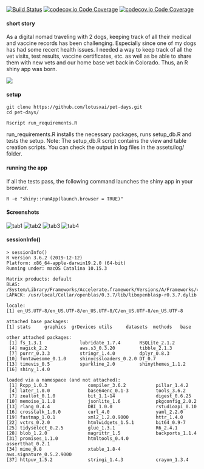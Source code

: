 [![Build Status](https://travis-ci.org/NadiaAntony/pet-days.svg?branch=master)](https://travis-ci.org/NadiaAntony/pet-days)
[![codecov.io Code Coverage](https://img.shields.io/codecov/c/github/)](https://codecov.io/github/)
[![codecov.io Code Coverage](https://img.shields.io/codecov/c/github/)](https://codecov.io/github/)

#### short story
As a digital nomad traveling with 2 dogs, keeping track of all their medical and vaccine records has been challenging. Especially since one of my dogs has had some recent health issues. I needed a way to keep track of all the vet visits, test results, vaccine certificates, etc. as well as be able to share them with new vets and our home base vet back in Colorado. Thus, an R shiny app was born.

![](assets/pet-records.gif)

#### setup

```
git clone https://github.com/lotusxai/pet-days.git
cd pet-days/

Rscript run_requirements.R

```
run_requirements.R installs the necessary packages, runs setup_db.R and tests the setup.
Note: The setup_db.R script contains the view and table creation scripts.
You can check the output in log files in the assets/log/ folder.

#### running the app

If all the tests pass, the following command launches the shiny app in your browser.

```
R -e "shiny::runApp(launch.browser = TRUE)"
```

#### Screenshots

![tab1](assets/screenshots/tab1.png "Tab 1")
![tab2](assets/screenshots/tab2.png "Tab 2")
![tab3](assets/screenshots/tab3.png "Tab 3")
![tab4](assets/screenshots/tab4.png "Tab 4")

#### sessionInfo()

```
> sessionInfo()
R version 3.6.2 (2019-12-12)
Platform: x86_64-apple-darwin19.2.0 (64-bit)
Running under: macOS Catalina 10.15.3

Matrix products: default
BLAS:   /System/Library/Frameworks/Accelerate.framework/Versions/A/Frameworks/vecLib.framework/Versions/A/libBLAS.dylib
LAPACK: /usr/local/Cellar/openblas/0.3.7/lib/libopenblasp-r0.3.7.dylib

locale:
[1] en_US.UTF-8/en_US.UTF-8/en_US.UTF-8/C/en_US.UTF-8/en_US.UTF-8

attached base packages:
[1] stats     graphics  grDevices utils     datasets  methods   base

other attached packages:
 [1] fs_1.3.1              lubridate_1.7.4       RSQLite_2.1.2
 [4] magick_2.2            aws.s3_0.3.20         tibble_2.1.3
 [7] purrr_0.3.3           stringr_1.4.0         dplyr_0.8.3
[10] fontawesome_0.1.0     shinycssloaders_0.2.0 DT_0.7
[13] timevis_0.5           sparkline_2.0         shinythemes_1.1.2
[16] shiny_1.4.0

loaded via a namespace (and not attached):
 [1] Rcpp_1.0.3               compiler_3.6.2           pillar_1.4.2
 [4] later_1.0.0              base64enc_0.1-3          tools_3.6.2
 [7] zeallot_0.1.0            bit_1.1-14               digest_0.6.25
[10] memoise_1.1.0            jsonlite_1.6             pkgconfig_2.0.2
[13] rlang_0.4.4              DBI_1.0.0                rstudioapi_0.10
[16] crosstalk_1.0.0          curl_4.0                 yaml_2.2.0
[19] fastmap_1.0.1            xml2_1.2.0.9000          httr_1.4.0
[22] vctrs_0.2.0              htmlwidgets_1.5.1        bit64_0.9-7
[25] tidyselect_0.2.5         glue_1.3.1               R6_2.4.1
[28] blob_1.2.0               magrittr_1.5             backports_1.1.4
[31] promises_1.1.0           htmltools_0.4.0          assertthat_0.2.1
[34] mime_0.8                 xtable_1.8-4             aws.signature_0.5.2.9000
[37] httpuv_1.5.2             stringi_1.4.3            crayon_1.3.4
```
